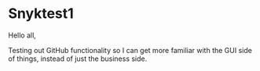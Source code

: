 # Snyktest1

Hello all,

Testing out GitHub functionality so I can get more familiar with the GUI side of things, instead of just the business side.
